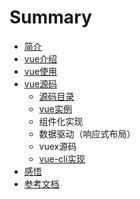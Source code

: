 # Summary

* [简介](README.md)
* [vue介绍](docs/vue-introduction.md)
* [vue使用](docs/vue-use.md)
* [vue源码](docs/vue-code.md)
  * [源码目录](docs/vue-code/yuan-ma-mu-lu.md)
  * [vue实例](docs/vue-code/vueshi-li.md)
  * 组件化实现
  * 数据驱动（响应式布局）
  * vuex源码
  * [vue-cli实现](docs/vue-code/vue-cli.md)
* [感悟](gan-wu.md)
* [参考文档](/docs/documentation.md)

